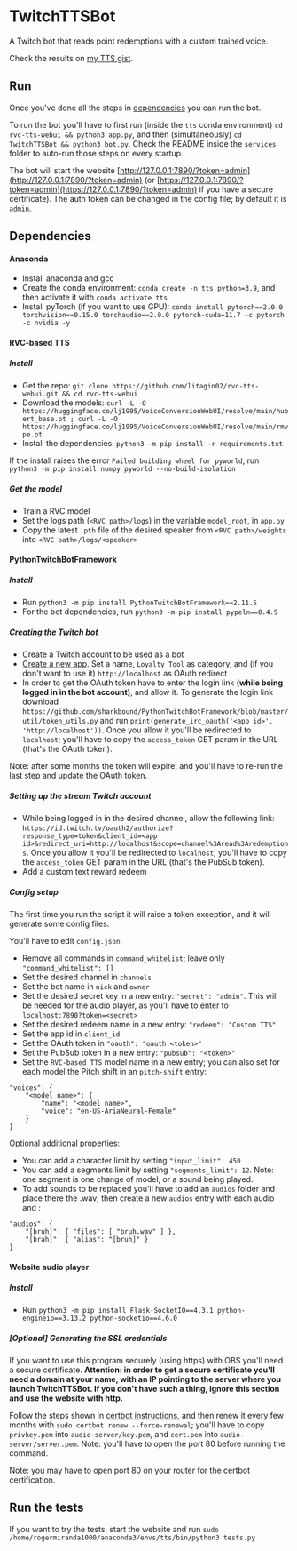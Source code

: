 # TwitchTTSBot
A Twitch bot that reads point redemptions with a custom trained voice.

Check the results on [my TTS gist](https://gist.github.com/rogermiranda1000/083eec93ebbdd1dcf8edea51cfc16bc5#examples).

## Run

Once you've done all the steps in [dependencies](#dependencies) you can run the bot.

To run the bot you'll have to first run (inside the `tts` conda environment) `cd rvc-tts-webui && python3 app.py`, and then (simultaneously) `cd TwitchTTSBot && python3 bot.py`. Check the README inside the `services` folder to auto-run those steps on every startup.

The bot will start the website [http://127.0.0.1:7890/?token=admin](http://127.0.0.1:7890/?token=admin) (or [https://127.0.0.1:7890/?token=admin](https://127.0.0.1:7890/?token=admin) if you have a secure certificate). The auth token can be changed in the config file; by default it is `admin`.

## Dependencies

#### Anaconda

- Install anaconda and gcc
- Create the conda environment: `conda create -n tts python=3.9`, and then activate it with `conda activate tts`
- Install pyTorch (if you want to use GPU): `conda install pytorch==2.0.0 torchvision==0.15.0 torchaudio==2.0.0 pytorch-cuda=11.7 -c pytorch -c nvidia -y`

#### RVC-based TTS

##### Install

- Get the repo: `git clone https://github.com/litagin02/rvc-tts-webui.git && cd rvc-tts-webui`
- Download the models: `curl -L -O https://huggingface.co/lj1995/VoiceConversionWebUI/resolve/main/hubert_base.pt ; curl -L -O https://huggingface.co/lj1995/VoiceConversionWebUI/resolve/main/rmvpe.pt`
- Install the dependencies: `python3 -m pip install -r requirements.txt`

If the install raises the error `Failed building wheel for pyworld`, run `python3 -m pip install numpy pyworld --no-build-isolation`

##### Get the model

- Train a RVC model
- Set the logs path (`<RVC path>/logs`) in the variable `model_root`, in `app.py`
- Copy the latest `.pth` file of the desired speaker from `<RVC path>/weights` into `<RVC path>/logs/<speaker>`

#### PythonTwitchBotFramework

##### Install

- Run `python3 -m pip install PythonTwitchBotFramework==2.11.5`
- For the bot dependencies, run `python3 -m pip install pypeln==0.4.9`

##### Creating the Twitch bot

- Create a Twitch account to be used as a bot
- [Create a new app](https://dev.twitch.tv/console/apps/create). Set a name, `Loyalty Tool` as category, and (if you don't want to use it) `http://localhost` as OAuth redirect
- In order to get the OAuth token have to enter the login link **(while being logged in in the bot account)**, and allow it. To generate the login link download `https://github.com/sharkbound/PythonTwitchBotFramework/blob/master/util/token_utils.py` and run `print(generate_irc_oauth('<app id>', 'http://localhost'))`. Once you allow it you'll be redirected to `localhost`; you'll have to copy the `access_token` GET param in the URL (that's the OAuth token).

Note: after some months the token will expire, and you'll have to re-run the last step and update the OAuth token.

##### Setting up the stream Twitch account

- While being logged in in the desired channel, allow the following link: `https://id.twitch.tv/oauth2/authorize?response_type=token&client_id=<app id>&redirect_uri=http://localhost&scope=channel%3Aread%3Aredemptions`. Once you allow it you'll be redirected to `localhost`; you'll have to copy the `access_token` GET param in the URL (that's the PubSub token).
- Add a custom text reward redeem

##### Config setup

The first time you run the script it will raise a token exception, and it will generate some config files.

You'll have to edit `config.json`:

- Remove all commands in `command_whitelist`; leave only `"command_whitelist": []`
- Set the desired channel in `channels`
- Set the bot name in `nick` and `owner`
- Set the desired secret key in a new entry: `"secret": "admin"`. This will be needed for the audio player, as you'll have to enter to `localhost:7890?token=<secret>`
- Set the desired redeem name in a new entry: `"redeem": "Custom TTS"`
- Set the app id in `client_id`
- Set the OAuth token in `"oauth": "oauth:<token>"`
- Set the PubSub token in a new entry: `"pubsub": "<token>"`
- Set the `RVC-based TTS` model name in a new entry; you can also set for each model the Pitch shift in an `pitch-shift` entry:
```
"voices": {
    "<model name>": {
        "name": "<model name>",
        "voice": "en-US-AriaNeural-Female"
    }
}
```

Optional additional properties:

- You can add a character limit by setting `"input_limit": 450`
- You can add a segments limit by setting `"segments_limit": 12`. Note: one segment is one change of model, or a sound being played.
- To add sounds to be replaced you'll have to add an `audios` folder and place there the .wav; then create a new `audios` entry with each audio and :
```
"audios": {
    "[bruh]": { "files": [ "bruh.wav" ] },
    "[brah]": { "alias": "[bruh]" }
}
```

#### Website audio player

##### Install

- Run `python3 -m pip install Flask-SocketIO==4.3.1 python-engineio==3.13.2 python-socketio==4.6.0`

##### [Optional] Generating the SSL credentials

If you want to use this program securely (using https) with OBS you'll need a secure certificate. **Attention: in order to get a secure certificate you'll need a domain at your name, with an IP pointing to the server where you launch TwitchTTSBot. If you don't have such a thing, ignore this section and use the website with http.**

Follow the steps shown in [certbot instructions](https://certbot.eff.org/instructions?ws=other&os=ubuntufocal), and then renew it every few months with `sudo certbot renew --force-renewal`; you'll have to copy `privkey.pem` into `audio-server/key.pem`, and `cert.pem` into `audio-server/server.pem`. Note: you'll have to open the port 80 before running the command.

Note: you may have to open port 80 on your router for the certbot certification.


## Run the tests

If you want to try the tests, start the website and run `sudo /home/rogermiranda1000/anaconda3/envs/tts/bin/python3 tests.py`
